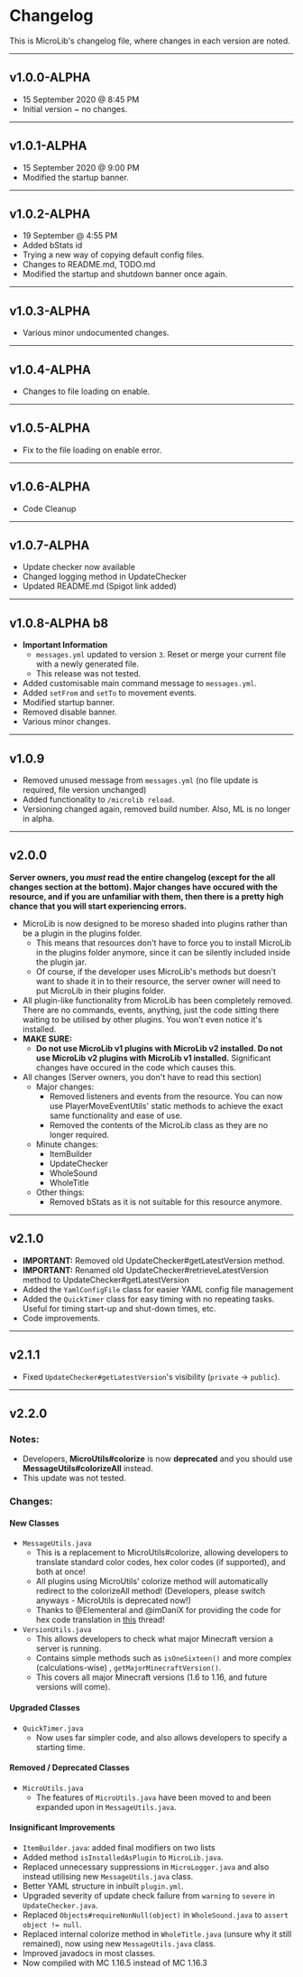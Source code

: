 # Changelog

This is MicroLib's changelog file, where changes in each version are noted.

***

## v1.0.0-ALPHA

* 15 September 2020 @ 8:45 PM
* Initial version ~ no changes.

***

## v1.0.1-ALPHA

* 15 September 2020 @ 9:00 PM
* Modified the startup banner.

***

## v1.0.2-ALPHA

* 19 September @ 4:55 PM
* Added bStats id
* Trying a new way of copying default config files.
* Changes to README.md, TODO.md
* Modified the startup and shutdown banner once again.

***

## v1.0.3-ALPHA

* Various minor undocumented changes.

***

## v1.0.4-ALPHA

* Changes to file loading on enable.

***

## v1.0.5-ALPHA

* Fix to the file loading on enable error.

***

## v1.0.6-ALPHA

* Code Cleanup

***

## v1.0.7-ALPHA

* Update checker now available
* Changed logging method in UpdateChecker
* Updated README.md (Spigot link added)

***

## v1.0.8-ALPHA b8

* **Important Information**
    * `messages.yml` updated to version `3`. Reset or merge your current file with a newly generated file.
    * This release was not tested.
* Added customisable main command message to `messages.yml`.
* Added `setFrom` and `setTo` to movement events.
* Modified startup banner.
* Removed disable banner.
* Various minor changes.

***

## v1.0.9

* Removed unused message from `messages.yml` (no file update is required, file version unchanged)
* Added functionality to `/microlib reload`.
* Versioning changed again, removed build number. Also, ML is no longer in alpha.

***

## v2.0.0

**Server owners, you *must* read the entire changelog (except for the all changes section at the bottom). Major changes
have occured with the resource, and if you are unfamiliar with them, then there is a pretty high chance that you will
start experiencing errors.**

* MicroLib is now designed to be moreso shaded into plugins rather than be a plugin in the plugins folder.
    * This means that resources don't have to force you to install MicroLib in the plugins folder anymore, since it can
      be silently included inside the plugin jar.
    * Of course, if the developer uses MicroLib's methods but doesn't want to shade it in to their resource, the server
      owner will need to put MicroLib in their plugins folder.
* All plugin-like functionality from MicroLib has been completely removed. There are no commands, events, anything, just
  the code sitting there waiting to be utilised by other plugins. You won't even notice it's installed.
* **MAKE SURE:**
    * **Do not use MicroLib v1 plugins with MicroLib v2 installed. Do not use MicroLib v2 plugins with MicroLib v1
      installed.** Significant changes have occured in the code which causes this.
* All changes (Server owners, you don't have to read this section)
    * Major changes:
        * Removed listeners and events from the resource. You can now use PlayerMoveEventUtils' static methods to
          achieve the exact same functionality and ease of use.
        * Removed the contents of the MicroLib class as they are no longer required.
    * Minute changes:
        * ItemBuilder
        * UpdateChecker
        * WholeSound
        * WholeTitle
    * Other things:
        * Removed bStats as it is not suitable for this resource anymore.

***

## v2.1.0

* **IMPORTANT:** Removed old UpdateChecker#getLatestVersion method.
* **IMPORTANT:** Renamed old UpdateChecker#retrieveLatestVersion method to UpdateChecker#getLatestVersion
* Added the `YamlConfigFile` class for easier YAML config file management
* Added the `QuickTimer` class for easy timing with no repeating tasks. Useful for timing start-up and shut-down times,
  etc.
* Code improvements.

***

## v2.1.1

* Fixed `UpdateChecker#getLatestVersion`'s visibility (`private` -> `public`).

***

## v2.2.0

### Notes:

* Developers, **MicroUtils#colorize** is now **deprecated** and you should use **MessageUtils#colorizeAll** instead.
* This update was not tested.

### Changes:

#### New Classes

* `MessageUtils.java`
    * This is a replacement to MicroUtils#colorize, allowing developers to translate standard color codes, hex color
      codes (if supported), and both at once!
    * All plugins using MicroUtils' colorize method will automatically redirect to the colorizeAll method! (Developers,
      please switch anyways - MicroUtils is deprecated now!)
    * Thanks to @Elementeral and @imDaniX for providing the code for hex code translation
      in [this](https://www.spigotmc.org/threads/hex-color-code-translate.449748/#post-3867804) thread!
* `VersionUtils.java`
    * This allows developers to check what major Minecraft version a server is running.
    * Contains simple methods such as `isOneSixteen()` and more complex (calculations-wise)
      , `getMajorMinecraftVersion()`.
    * This covers all major Minecraft versions (1.6 to 1.16, and future versions will come).

#### Upgraded Classes

* `QuickTimer.java`
    * Now uses far simpler code, and also allows developers to specify a starting time.

#### Removed / Deprecated Classes

* `MicroUtils.java`
    * The features of `MicroUtils.java` have been moved to and been expanded upon in `MessageUtils.java`.

#### Insignificant Improvements

* `ItemBuilder.java`: added final modifiers on two lists
* Added method `isInstalledAsPlugin` to `MicroLib.java`.
* Replaced unnecessary suppressions in `MicroLogger.java` and also instead utilising new `MessageUtils.java` class.
* Better YAML structure in inbuilt `plugin.yml`.
* Upgraded severity of update check failure from `warning` to `severe` in `UpdateChecker.java`.
* Replaced `Objects#requireNonNull(object)` in `WholeSound.java` to `assert object != null`.
* Replaced internal colorize method in `WholeTitle.java` (unsure why it still remained), now using
  new `MessageUtils.java` class.
* Improved javadocs in most classes.
* Now compiled with MC 1.16.5 instead of MC 1.16.3